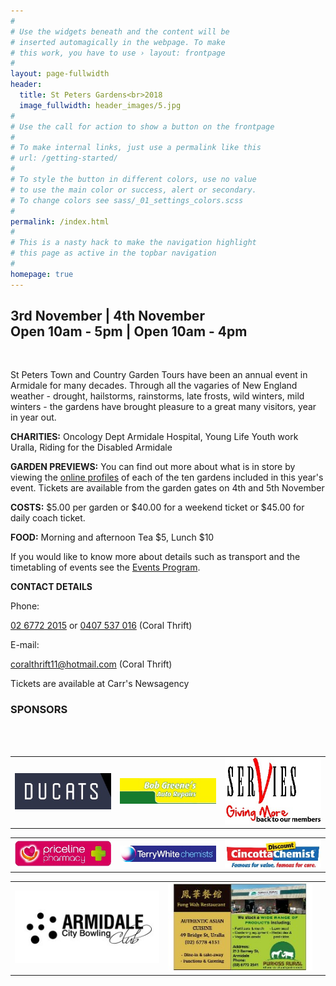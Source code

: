 ```yaml
---
#
# Use the widgets beneath and the content will be
# inserted automagically in the webpage. To make
# this work, you have to use › layout: frontpage
#
layout: page-fullwidth
header:
  title: St Peters Gardens<br>2018
  image_fullwidth: header_images/5.jpg
#
# Use the call for action to show a button on the frontpage
#
# To make internal links, just use a permalink like this
# url: /getting-started/
#
# To style the button in different colors, use no value
# to use the main color or success, alert or secondary.
# To change colors see sass/_01_settings_colors.scss
#
permalink: /index.html
#
# This is a nasty hack to make the navigation highlight
# this page as active in the topbar navigation
#
homepage: true
---
```


<h2 class="text-center">3rd November | 4th November<br>Open 10am - 5pm | Open 10am - 4pm</h2>

<br>


St Peters Town and Country Garden Tours have been an annual event in Armidale for many decades. Through all the vagaries of New England weather - drought, hailstorms, rainstorms, late frosts, wild winters, mild winters - the gardens have brought pleasure to a great many visitors, year in year out.

**CHARITIES:**  Oncology Dept Armidale Hospital, Young Life Youth work Uralla, Riding for the Disabled Armidale

**GARDEN PREVIEWS:** You can find out more about what is in store by viewing the [online profiles](/gardens)  of each of the ten gardens included in this year's event. Tickets are available from the garden gates on 4th and 5th November

**COSTS:** $5.00 per garden or $40.00 for a weekend ticket or $45.00 for daily coach ticket.

**FOOD:** Morning and afternoon Tea $5, Lunch $10

If you would like to know more about details such as transport and the timetabling of events see the [Events Program](/events_program).

**CONTACT DETAILS**

Phone:

[02 6772 2015](tel:0267722015) or [0407 537 016](tel:0407537016) (Coral Thrift)

E-mail:

[coralthrift11@hotmail.com](mailto:coralthrift11@hotmail.com) (Coral Thrift) 

Tickets are available at Carr's Newsagency

<h3 class="text-center">SPONSORS</h3>

<br>
<br>

<table class="no-border full-width">
  <tbody>
    <tr>
      <td><img src="/images/sponsors/ducats.jpg" alt="Ducats"></td>
      <td><img src="/images/sponsors/bob-greene-s-auto-repairs.jpg" alt="Bob Greene's Auto Repair"></td>
      <td><img src="/images/sponsors/ex-services.jpg" alt="Ex-Servies Club"></td>
    </tr>
  </tbody>
</table>

<table class="no-border full-width">
  <tbody>
    <tr>
      <td><img src="/images/sponsors/priceline.jpg" alt="Priceline Pharmacy"></td>
      <td><img src="/images/sponsors/TERRYWHITE-CHEMIST.jpg" alt="Terry White Chemists"></td>
      <td><img src="/images/sponsors/cincottadiscountchemist.jpg" alt="Cincotta Discount Chemist"></td>
    </tr>
  </tbody>
</table>

<table class="no-border full-width">
  <tbody>
    <tr>
      <td class="width-33"><img src="/images/sponsors/Bowling-Club.jpg" alt="Armidale Bowling Club"></td>
      <td class="width-33"><img src="/images/sponsors/purkiss_rural.jpg" alt="Purkiss Rural"></td>
      <td class="width-33"></td>
    </tr>
  </tbody>
</table>